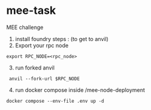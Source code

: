 # mee-task
MEE challenge

1. install foundry steps : (to get to anvil)
2. Export your rpc node
```
export RPC_NODE=<rpc_node>
```
3. run forked anvil

```
 anvil --fork-url $RPC_NODE
```
4. run docker compose inside /mee-node-deployment
```
docker compose --env-file .env up -d
```
